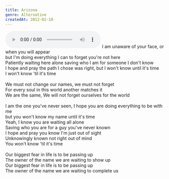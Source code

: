 ```yaml
---
title: Arizona
genre: Alternative
createdAt: 2012-02-10
---
```

<audio controls class="mb-6 w-full">
  <source src="/songs/Arizona.mp3" type="audio/mpeg">
</audio>
I am unaware of your face, or when you will appear<br>
but I'm doing everything I can to forget you're not here<br>
Patiently waiting here alone saving who I am for someone I don't know<br>
I hope and pray the path I chose was right, but I won't know until it's time<br>
I won't know 'til it's time<br>
<br>
We must not change our names, we must not forget<br>
For every soul in this world another matches it<br>
We are the same, We will not forget ourselves for the world<br>
<br>
I am the one you've never seen, I hope you are doing everything to be with me<br>
but you won't know my name until it's time<br>
Yeah, I know you are waiting all alone<br>
Saving who you are for a guy you've never known<br>
I hope and pray you know I'm just out of sight<br>
Unknowingly known not right out of mind<br>
You won't know 'til it's time<br>
<br>
Our biggest fear in life is to be passing up<br>
The owner of the name we are waiting to show up<br>
Our biggest fear in life is to be passing up<br>
The owner of the name we are waiting to complete us
